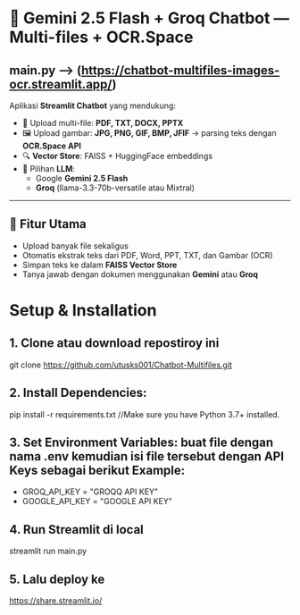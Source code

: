 # 🤖 Gemini 2.5 Flash + Groq Chatbot — Multi-files + OCR.Space
  ## main.py --> (https://chatbot-multifiles-images-ocr.streamlit.app/)

Aplikasi **Streamlit Chatbot** yang mendukung:
- 📄 Upload multi-file: **PDF, TXT, DOCX, PPTX**
- 🖼️ Upload gambar: **JPG, PNG, GIF, BMP, JFIF** → parsing teks dengan **OCR.Space API**
- 🔍 **Vector Store**: FAISS + HuggingFace embeddings
- 🤖 Pilihan **LLM**:
  - Google **Gemini 2.5 Flash**
  - **Groq** (llama-3.3-70b-versatile atau Mixtral)

---

## 🚀 Fitur Utama
- Upload banyak file sekaligus
- Otomatis ekstrak teks dari PDF, Word, PPT, TXT, dan Gambar (OCR)
- Simpan teks ke dalam **FAISS Vector Store**
- Tanya jawab dengan dokumen menggunakan **Gemini** atau **Groq**


# Setup & Installation

## 1. Clone atau download repostiroy ini
git clone https://github.com/utusks001/Chatbot-Multifiles.git

## 2. Install Dependencies:
pip install -r requirements.txt
//Make sure you have Python 3.7+ installed.

## 3. Set Environment Variables: buat file dengan nama .env kemudian isi file tersebut dengan API Keys sebagai berikut Example:
- GROQ_API_KEY = "GROQQ API KEY"
- GOOGLE_API_KEY = "GOOGLE API KEY"

## 4. Run Streamlit di local
streamlit run main.py

## 5. Lalu deploy ke 
https://share.streamlit.io/
